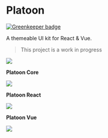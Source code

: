 # Platoon

[![Greenkeeper badge](https://badges.greenkeeper.io/FrontendRangers/platoon.svg)](https://greenkeeper.io/)

A themeable UI kit for React &amp; Vue.

> This project is a work in progress

![](https://img.shields.io/travis/FrontendRangers/platoon.svg?style=flat-square)

**Platoon Core**

![](https://img.shields.io/npm/v/@frontendrangers/platoon-core.svg?style=flat-square)

**Platoon React**

![](https://img.shields.io/npm/v/@frontendrangers/platoon-react.svg?style=flat-square)

**Platoon Vue**

![](https://img.shields.io/npm/v/@frontendrangers/platoon-vue.svg?style=flat-square)
